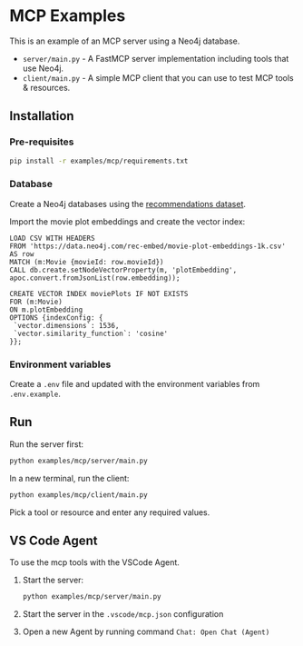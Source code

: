 # MCP Examples

This is an example of an MCP server using a Neo4j database.

- `server/main.py` - A FastMCP server implementation including tools that use Neo4j.
- `client/main.py` - A simple MCP client that you can use to test MCP tools & resources.

## Installation

### Pre-requisites

```bash
pip install -r examples/mcp/requirements.txt
```

### Database

Create a Neo4j databases using the [recommendations dataset](https://github.com/neo4j-graph-examples/recommendations).

Import the movie plot embeddings and create the vector index:

```cypher
LOAD CSV WITH HEADERS
FROM 'https://data.neo4j.com/rec-embed/movie-plot-embeddings-1k.csv'
AS row
MATCH (m:Movie {movieId: row.movieId})
CALL db.create.setNodeVectorProperty(m, 'plotEmbedding', apoc.convert.fromJsonList(row.embedding));

CREATE VECTOR INDEX moviePlots IF NOT EXISTS
FOR (m:Movie)
ON m.plotEmbedding
OPTIONS {indexConfig: {
 `vector.dimensions`: 1536,
 `vector.similarity_function`: 'cosine'
}};
```

### Environment variables

Create a `.env` file and updated with the environment variables from `.env.example`.

## Run

Run the server first:

```bash
python examples/mcp/server/main.py
```

In a new terminal, run the client:

```bash
python examples/mcp/client/main.py
```

Pick a tool or resource and enter any required values.

## VS Code Agent

To use the mcp tools with the VSCode Agent.

1. Start the server:

    ```bash
    python examples/mcp/server/main.py
    ```

2. Start the server in the `.vscode/mcp.json` configuration

3. Open a new Agent by running command `Chat: Open Chat (Agent)`